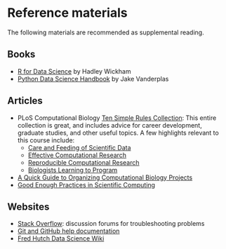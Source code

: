# Reference materials

The following materials are recommended as supplemental reading.

## Books

- [R for Data Science](http://r4ds.had.co.nz/) by Hadley Wickham
- [Python Data Science Handbook](https://jakevdp.github.io/PythonDataScienceHandbook/) by Jake Vanderplas

## Articles

- PLoS Computational Biology [Ten Simple Rules Collection](https://collections.plos.org/ten-simple-rules): This entire collection is great, and includes advice for career development, graduate studies, and other useful topics. A few highlights relevant to this course include:
  - [Care and Feeding of Scientific Data](https://journals.plos.org/ploscompbiol/article?id=10.1371/journal.pcbi.1003542)
  - [Effective Computational Research](https://journals.plos.org/ploscompbiol/article?id=10.1371/journal.pcbi.1003506)
  - [Reproducible Computational Research](https://journals.plos.org/ploscompbiol/article?id=10.1371/journal.pcbi.1003285)
  - [Biologists Learning to Program](https://journals.plos.org/ploscompbiol/article?id=10.1371/journal.pcbi.1005871)
- [A Quick Guide to Organizing Computational Biology Projects](https://journals.plos.org/ploscompbiol/article?id=10.1371/journal.pcbi.1000424)
- [Good Enough Practices in Scientific Computing](https://swcarpentry.github.io/good-enough-practices-in-scientific-computing/)

## Websites

- [Stack Overflow](https://stackoverflow.com/): discussion forums for troubleshooting problems
- [Git and GitHub help documentation](https://guides.github.com)
- [Fred Hutch Data Science Wiki](https://sciwiki.fredhutch.org)
